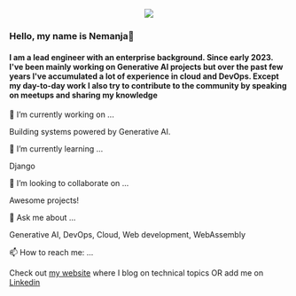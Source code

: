 <p align="Center"><img src="https://steamuserimages-a.akamaihd.net/ugc/911293473580328863/DCB12F76423E5226064ABC302B326C2F527A42DF/"/></p>


### Hello, my name is Nemanja👋


#### I am a lead engineer with an enterprise background. Since early 2023. I've been mainly working on Generative AI projects but over the past few years I've accumulated a lot of experience in cloud and DevOps. Except my day-to-day work I also try to contribute to the community by speaking on meetups and sharing my knowledge

<!--
**nemwiz/nemwiz** is a ✨ _special_ ✨ repository because its `README.md` (this file) appears on your GitHub profile. -->

🔭 I’m currently working on ...

Building systems powered by Generative AI.


🌱 I’m currently learning ...

Django


👯 I’m looking to collaborate on ...

Awesome projects!


💬 Ask me about ...

Generative AI, DevOps, Cloud, Web development, WebAssembly


📫 How to reach me: ...

Check out [my website](https://ninkovic.dev/blog) where I blog on technical topics OR add me on [Linkedin](https://www.linkedin.com/in/nemanja-ninkovi%C4%87-83404459/)


